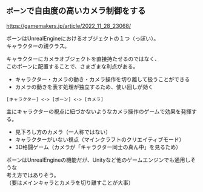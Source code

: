 ## `ポーン`で自由度の高いカメラ制御をする
<https://gamemakers.jp/article/2022_11_28_23068/>

ポーンはUnrealEngineにおけるオブジェクトの１つ（っぽい）。  
キャラクターの親クラス。

キャラクターにカメラオブジェクトを直接持たせるのではなく、  
このポーンに配置することで、さまざまな利点がある。
* キャラクター・カメラの動き・カメラ操作を切り離して扱うことができる
* カメラの動きを表す処理が独立するため、使い回しが効く
```
[キャラクター] <-> [ポーン] <-> [カメラ]
```

主にキャラクターの視点に紐づかないようなカメラ操作のゲームで効果を発揮する。
* 見下ろし方のカメラ（一人称ではない）
* キャラクターがいない視点（マインクラフトのクリエイティブモード）
* 3D格闘ゲーム（カメラが「キャラクター同士の真ん中」を見るため）

ポーンはUnrealEngineの機能だが、Unityなど他のゲームエンジンでも通用しそうな  
考え方ではありそう。  
（要はメインキャラとカメラを切り離すことが大事）